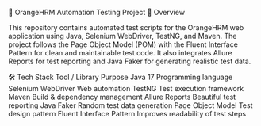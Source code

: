 📌 OrangeHRM Automation Testing Project
📖 Overview

This repository contains automated test scripts for the OrangeHRM web application using Java, Selenium WebDriver, TestNG, and Maven.
The project follows the Page Object Model (POM) with the Fluent Interface Pattern for clean and maintainable test code.
It also integrates Allure Reports for test reporting and Java Faker for generating realistic test data.

🛠 Tech Stack
Tool / Library	Purpose
Java 17	Programming language
Selenium WebDriver	Web automation
TestNG	Test execution framework
Maven	Build & dependency management
Allure Reports	Beautiful test reporting
Java Faker	Random test data generation
Page Object Model	Test design pattern
Fluent Interface Pattern	Improves readability of test steps
